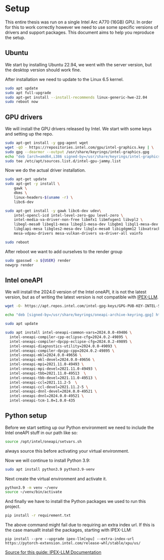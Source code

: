 # Setup
This entire thesis was run on a single Intel Arc A770 (16GB) GPU. In order for this to work correctly however we need to use some specific versions of drivers and support packages. This document aims to help you reproduce the setup.

## Ubuntu
We start by installing Ubuntu 22.94, we went with the server version, but the desktop version should work fine.

After installation we need to update to the Linux 6.5 kernel.
```bash
sudo apt update
sudo apt full-upgrade
sudo apt-get install --install-recommends linux-generic-hwe-22.04
sudo reboot now
```

## GPU drivers
We will install the GPU drivers released by Intel. We start with some keys and setting up the repo.

```bash
sudo apt-get install -y gpg-agent wget
wget -qO - https://repositories.intel.com/gpu/intel-graphics.key | \
sudo gpg --dearmor --output /usr/share/keyrings/intel-graphics.gpg
echo "deb [arch=amd64,i386 signed-by=/usr/share/keyrings/intel-graphics.gpg] https://repositories.intel.com/gpu/ubuntu jammy client" | \
sudo tee /etc/apt/sources.list.d/intel-gpu-jammy.list
```

Now we do the actual driver installation.
```bash
sudo apt-get update
sudo apt-get -y install \
    gawk \
    dkms \
    linux-headers-$(uname -r) \
    libc6-dev

sudo apt-get install -y gawk libc6-dev udev\
    intel-opencl-icd intel-level-zero-gpu level-zero \
    intel-media-va-driver-non-free libmfx1 libmfxgen1 libvpl2 \
    libegl-mesa0 libegl1-mesa libegl1-mesa-dev libgbm1 libgl1-mesa-dev libgl1-mesa-dri \
    libglapi-mesa libgles2-mesa-dev libglx-mesa0 libigdgmm12 libxatracker2 mesa-va-drivers \
    mesa-vdpau-drivers mesa-vulkan-drivers va-driver-all vainfo

sudo reboot
```

After reboot we want to add ourselves to the render group
```bash
sudo gpasswd -a ${USER} render
newgrp render
```

## Intel oneAPI
We will install the 2024.0 version of the Intel oneAPI, it is not the latest version, but as of writing the latest version is not compatible with [IPEX-LLM](https://github.com/intel-analytics/ipex-llm).

```bash
wget -O- https://apt.repos.intel.com/intel-gpg-keys/GPG-PUB-KEY-INTEL-SW-PRODUCTS.PUB | gpg --dearmor | sudo tee /usr/share/keyrings/oneapi-archive-keyring.gpg > /dev/null

echo "deb [signed-by=/usr/share/keyrings/oneapi-archive-keyring.gpg] https://apt.repos.intel.com/oneapi all main" | sudo tee /etc/apt/sources.list.d/oneAPI.list

sudo apt update

sudo apt install intel-oneapi-common-vars=2024.0.0-49406 \
  intel-oneapi-compiler-cpp-eclipse-cfg=2024.0.2-49895 \
  intel-oneapi-compiler-dpcpp-eclipse-cfg=2024.0.2-49895 \
  intel-oneapi-diagnostics-utility=2024.0.0-49093 \
  intel-oneapi-compiler-dpcpp-cpp=2024.0.2-49895 \
  intel-oneapi-mkl=2024.0.0-49656 \
  intel-oneapi-mkl-devel=2024.0.0-49656 \
  intel-oneapi-mpi=2021.11.0-49493 \
  intel-oneapi-mpi-devel=2021.11.0-49493 \
  intel-oneapi-tbb=2021.11.0-49513  \
  intel-oneapi-tbb-devel=2021.11.0-49513 \
  intel-oneapi-ccl=2021.11.2-5  \
  intel-oneapi-ccl-devel=2021.11.2-5 \
  intel-oneapi-dnnl-devel=2024.0.0-49521 \
  intel-oneapi-dnnl=2024.0.0-49521 \
  intel-oneapi-tcm-1.0=1.0.0-435
```

## Python setup
Before we start setting up our Python environment we need to include the Intel oneAPI stuff in our path like so:
```bash
source /opt/intel/oneapi/setvars.sh
```

always source this before activating your virtual environment.

Now we will continue to install Python 3.9:
```bash
sudo apt install python3.9 python3.9-venv
```

Next create the virtual environment and activate it.
```bash
python3.9 -m venv ~/venv
source ~/venv/bin/activate
```

And finally we have to install the Python packages we used to run this project.
```bash
pip install -r requirement.txt
```

The above command might fail due to requiring an extra index url. If this is the case manuallt install the packages, starting with IPEX-LLM:

```
pip install --pre --upgrade ipex-llm[xpu] --extra-index-url https://pytorch-extension.intel.com/release-whl/stable/xpu/us/
```

[Source for this guide: IPEX-LLM Documentation](https://ipex-llm.readthedocs.io/en/latest/doc/LLM/Quickstart/install_linux_gpu.html#for-linux-kernel-6-5)
